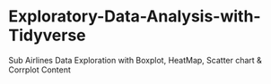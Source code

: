 # Exploratory-Data-Analysis-with-Tidyverse
Sub Airlines Data Exploration with Boxplot, HeatMap, Scatter chart &amp; Corrplot
Content
